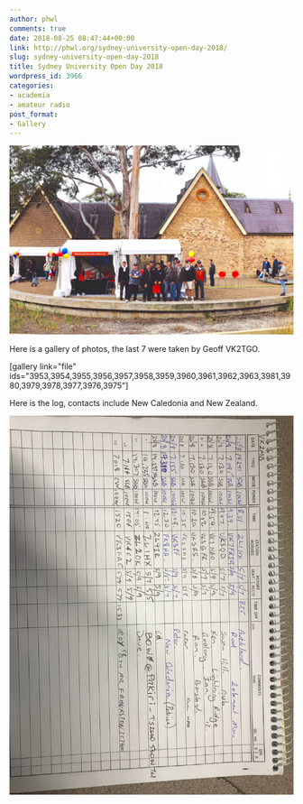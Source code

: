 ```yaml
---
author: phwl
comments: true
date: 2018-08-25 08:47:44+00:00
link: http://phwl.org/sydney-university-open-day-2018/
slug: sydney-university-open-day-2018
title: Sydney University Open Day 2018
wordpress_id: 3966
categories:
- academia
- amateur radio
post_format:
- Gallery
---
```


[![](/assets/images/2018/08/img_1989.jpg)](/assets/images/2018/08/img_1989.jpg)

<!-- more -->

Here is a gallery of photos, the last 7 were taken by Geoff VK2TGO.

[gallery link="file" ids="3953,3954,3955,3956,3957,3958,3959,3960,3961,3962,3963,3981,3980,3979,3978,3977,3976,3975"]

Here is the log, contacts include New Caledonia and New Zealand.

[![](/assets/images/2018/08/qsolog.jpg)](/assets/images/2018/08/qsolog.jpg)
